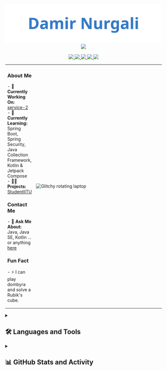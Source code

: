 <p align="center" style="margin-bottom: 0">
  <img src="assets/glitch-name.svg" alt="Damir Nurgali" width="600">
</p>
<p align="center" style="margin-top: 0">
    <img src="https://readme-typing-svg.demolab.com/?lines=Hi,%20my%20name%20is%20👆;You%20can%20find%20me%20on%20👇;&font=MonoLisa-Trial%20Code&center=true&width=750&height=35&color=337ac6&vCenter=true&pause=1000&size=28" /></a>
  
</p>
<div align="center"> 
  <a href="https://www.youtube.com/@damirnurgali4175" target="_blank">
    <img src="https://img.shields.io/badge/YouTube-FF0000?style=for-the-badge&logo=youtube&logoColor=white">
  </a>
  <a href="https://www.instagram.com/nurgalydamir" target="_blank">
    <img src="https://img.shields.io/badge/Instagram-E4405F?style=for-the-badge&logo=instagram&logoColor=white">
  </a>
  <a href="https://www.linkedin.com/in/damir-nurgali" target="_blank">
    <img src="https://img.shields.io/badge/LinkedIn-0077B5?style=for-the-badge&logo=linkedin&logoColor=white">
  </a>
  <a href="https://t.me/DamirNurgali" target="_blank">
    <img src="https://img.shields.io/badge/Telegram-2CA5E0?style=for-the-badge&logo=telegram&logoColor=white">
  </a>
  <a href="https://github.com/StudentIITU" target="_blank">
    <img src="https://img.shields.io/badge/GitHub-100000?style=for-the-badge&logo=github&logoColor=white">
  </a>
</div>

<!-- Align GIF and Text Side-by-Side -->
<table>
  <tr>
    <td width="60%">
      <h3>About Me</h3>
<p>
  - 🔭 <strong>Currently Working On:</strong> <a href="https://github.com/StudentIITU/service-2">service-2</a><br>
  - 🌱 <strong>Currently Learning:</strong> Spring Boot, Spring Security, Java Collection Framework, Kotlin & Jetpack Compose<br>
  - 👨‍💻 <strong>Projects:</strong> <a href="https://github.com/StudentIITU">StudentIITU</a><br>
</p>

<h3>Contact Me</h3>
<p>
  - 💬 <strong>Ask Me About:</strong> Java, Java SE, Kotlin ... or anything <a href="https://github.com/StudentIITU/StudentIITU/issues">here</a><br>
</p>

<h3>Fun Fact</h3>
<p>
  - ⚡ I can play dombyra and solve a Rubik's cube.
</p>
    </td>
    <td width="40%">
      <img align="right" width="400" src="https://media1.giphy.com/media/v1.Y2lkPTc5MGI3NjExMWZudjAyOTIwYjVqa3B6MWhtYTJqdDcxNzlsbW5qMzQ4ZmVuZHlobiZlcD12MV9pbnRlcm5hbF9naWZfYnlfaWQmY3Q9Zw/d3MLdIYIHup9Q2xG/giphy.gif" alt="Glitchy rotating laptop">
    </td>
  </tr>
</table>


<!-- Social Media Links in a Grid Layout -->

<details> 
  <summary><h2>🛠️ Languages and Tools</h2></summary>

  <h3>👨‍💻 Programming Languages</h3>
  <p>
    <a href="https://www.java.com" target="_blank" rel="noreferrer">
      <img src="https://img.shields.io/badge/Java-007396.svg?logo=java&logoColor=white" alt="Java">
    </a>
    <a href="https://kotlinlang.org" target="_blank" rel="noreferrer">
      <img src="https://img.shields.io/badge/Kotlin-7F52FF.svg?logo=kotlin&logoColor=white" alt="Kotlin">
    </a>
  </p>

  <h3>🧰 Frameworks and Libraries</h3>
  <p>
    <a href="https://spring.io/" target="_blank" rel="noreferrer">
      <img src="https://img.shields.io/badge/Spring-6DB33F.svg?logo=spring&logoColor=white" alt="Spring">
    </a>
    <a href="https://developer.android.com" target="_blank" rel="noreferrer">
      <img src="https://img.shields.io/badge/Android-3DDC84.svg?logo=android&logoColor=white" alt="Android">
    </a>
    <a href="https://www.cypress.io" target="_blank" rel="noreferrer">
      <img src="https://img.shields.io/badge/Cypress-17202C.svg?logo=cypress&logoColor=white" alt="Cypress">
    </a>
  </p>

  <h3>🗄️ Databases</h3>
  <p>
    <a href="https://www.mysql.com/" target="_blank" rel="noreferrer">
      <img src="https://img.shields.io/badge/MySQL-4479A1.svg?logo=mysql&logoColor=white" alt="MySQL">
    </a>
    <a href="https://www.postgresql.org" target="_blank" rel="noreferrer">
      <img src="https://img.shields.io/badge/PostgreSQL-4169E1.svg?logo=postgresql&logoColor=white" alt="PostgreSQL">
    </a>
  </p>

  <h3>🛠️ Tools and Platforms</h3>
  <p>
    <a href="https://www.docker.com/" target="_blank" rel="noreferrer">
      <img src="https://img.shields.io/badge/Docker-2496ED.svg?logo=docker&logoColor=white" alt="Docker">
    </a>
    <a href="https://git-scm.com/" target="_blank" rel="noreferrer">
      <img src="https://img.shields.io/badge/Git-F05032.svg?logo=git&logoColor=white" alt="Git">
    </a>
    <a href="https://grafana.com" target="_blank" rel="noreferrer">
      <img src="https://img.shields.io/badge/Grafana-F46800.svg?logo=grafana&logoColor=white" alt="Grafana">
    </a>
    <a href="https://www.rabbitmq.com" target="_blank" rel="noreferrer">
      <img src="https://img.shields.io/badge/RabbitMQ-FF6600.svg?logo=rabbitmq&logoColor=white" alt="RabbitMQ">
    </a>
    <a href="https://postman.com" target="_blank" rel="noreferrer">
      <img src="https://img.shields.io/badge/Postman-FF6C37.svg?logo=postman&logoColor=white" alt="Postman">
    </a>
    <a href="https://www.figma.com/" target="_blank" rel="noreferrer">
      <img src="https://img.shields.io/badge/Figma-F24E1E.svg?logo=figma&logoColor=white" alt="Figma">
    </a>
    <a href="https://firebase.google.com/" target="_blank" rel="noreferrer">
      <img src="https://img.shields.io/badge/Firebase-FFCA28.svg?logo=firebase&logoColor=black" alt="Firebase">
    </a>
  </p>
</details>

<!-- GitHub Stats Section -->
<details> 
  <summary><h2>📊 GitHub Stats and Activity</h2></summary>

  <h3>🔥 Streak Stats</h3>
  <p>
    <a href="https://github-readme-streak-stats.herokuapp.com/?user=studentiitu">
      <img title="🔥 Get streak stats for your profile at git.io/streak-stats" alt="studentiitu's streak" src="https://github-readme-streak-stats.herokuapp.com/?user=studentiitu&theme=monokai-metallian&hide_border=true&short_numbers=true"/>
    </a>
    <p>🔥 Get streak stats for your profile at <a href="https://git.io/streak-stats">git.io/streak-stats</a></p>
  </p>

  <h3>💻 GitHub Profile Stats</h3>
  <p>
    <a href="https://github.com/anuraghazra/github-readme-stats">
      <img alt="studentiitu's Github Stats" src="https://github-readme-stats.vercel.app/api/?username=studentiitu&show_icons=true&include_all_commits=true&count_private=true&theme=react&hide_border=true&bg_color=1F222E&title_color=F85D7F&icon_color=F8D866" height="192px"/>
    </a>
  </p>

  <h3>📚 Top Languages</h3>
  <p>
    <a href="https://github.com/anuraghazra/github-readme-stats">
      <img alt="studentiitu's Top Languages" src="https://github-readme-stats.vercel.app/api/top-langs/?username=studentiitu&langs_count=8&layout=compact&theme=react&hide_border=true&bg_color=1F222E&title_color=F85D7F&icon_color=F8D866&hide=Jupyter%20Notebook,Roff" height="192px"/>
    </a>
    <b>Note:</b> Top languages is only a metric of the languages my public code consists of and doesn't reflect experience or skill level.
  </p>
</details>
